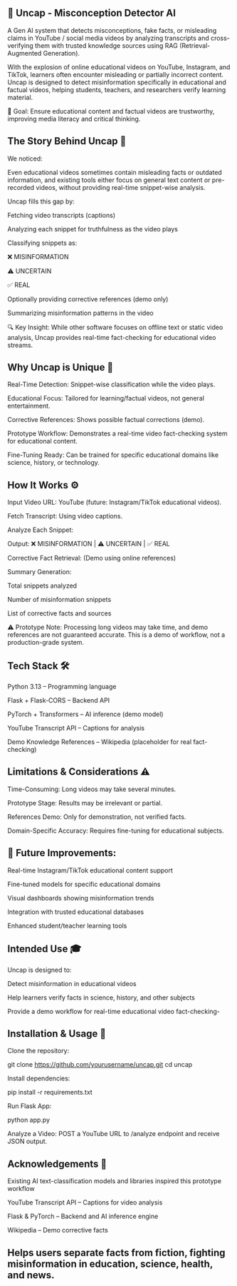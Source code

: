 🧠 Uncap - Misconception Detector AI
--------------------------------------------------------------------------------------------------------------------------------------------------------------------------------------------------------------------

A Gen AI system that detects misconceptions, fake facts, or misleading claims in YouTube / social media videos by analyzing transcripts and cross-verifying them with trusted knowledge sources using RAG (Retrieval-Augmented Generation).

With the explosion of online educational videos on YouTube, Instagram, and TikTok, learners often encounter misleading or partially incorrect content. Uncap is designed to detect misinformation specifically in educational and factual videos, helping students, teachers, and researchers verify learning material.

🎯 Goal: Ensure educational content and factual videos are trustworthy, improving media literacy and critical thinking.

The Story Behind Uncap 📖
--------------------------------------------------------------------------------------------------------------------------------------------------------------------------------------------------------------------

We noticed:

Even educational videos sometimes contain misleading facts or outdated information, and existing tools either focus on general text content or pre-recorded videos, without providing real-time snippet-wise analysis.

Uncap fills this gap by:

Fetching video transcripts (captions)

Analyzing each snippet for truthfulness as the video plays

Classifying snippets as:

❌ MISINFORMATION

⚠️ UNCERTAIN

✅ REAL

Optionally providing corrective references (demo only)

Summarizing misinformation patterns in the video

🔍 Key Insight: While other software focuses on offline text or static video analysis, Uncap provides real-time fact-checking for educational video streams.

Why Uncap is Unique 🌟
--------------------------------------------------------------------------------------------------------------------------------------------------------------------------------------------------------------------

Real-Time Detection: Snippet-wise classification while the video plays.

Educational Focus: Tailored for learning/factual videos, not general entertainment.

Corrective References: Shows possible factual corrections (demo).

Prototype Workflow: Demonstrates a real-time video fact-checking system for educational content.

Fine-Tuning Ready: Can be trained for specific educational domains like science, history, or technology.

How It Works ⚙️
--------------------------------------------------------------------------------------------------------------------------------------------------------------------------------------------------------------------

Input Video URL: YouTube (future: Instagram/TikTok educational videos).

Fetch Transcript: Using video captions.

Analyze Each Snippet:

Output: ❌ MISINFORMATION | ⚠️ UNCERTAIN | ✅ REAL

Corrective Fact Retrieval: (Demo using online references)

Summary Generation:

Total snippets analyzed

Number of misinformation snippets

List of corrective facts and sources

⚠️ Prototype Note: Processing long videos may take time, and demo references are not guaranteed accurate. This is a demo of workflow, not a production-grade system.

Tech Stack 🛠️
--------------------------------------------------------------------------------------------------------------------------------------------------------------------------------------------------------------------

Python 3.13 – Programming language

Flask + Flask-CORS – Backend API

PyTorch + Transformers – AI inference (demo model)

YouTube Transcript API – Captions for analysis

Demo Knowledge References – Wikipedia (placeholder for real fact-checking)

Limitations & Considerations ⚠️
--------------------------------------------------------------------------------------------------------------------------------------------------------------------------------------------------------------------

Time-Consuming: Long videos may take several minutes.

Prototype Stage: Results may be irrelevant or partial.

References Demo: Only for demonstration, not verified facts.

Domain-Specific Accuracy: Requires fine-tuning for educational subjects.

🔧 Future Improvements:
--------------------------------------------------------------------------------------------------------------------------------------------------------------------------------------------------------------------

Real-time Instagram/TikTok educational content support

Fine-tuned models for specific educational domains

Visual dashboards showing misinformation trends

Integration with trusted educational databases

Enhanced student/teacher learning tools

Intended Use 🎓
--------------------------------------------------------------------------------------------------------------------------------------------------------------------------------------------------------------------

Uncap is designed to:

Detect misinformation in educational videos

Help learners verify facts in science, history, and other subjects

Provide a demo workflow for real-time educational video fact-checking-

Installation & Usage 🚀
--------------------------------------------------------------------------------------------------------------------------------------------------------------------------------------------------------------------

Clone the repository:

git clone https://github.com/yourusername/uncap.git
cd uncap


Install dependencies:

pip install -r requirements.txt


Run Flask App:

python app.py


Analyze a Video: POST a YouTube URL to /analyze endpoint and receive JSON output.

Acknowledgements 🙏
--------------------------------------------------------------------------------------------------------------------------------------------------------------------------------------------------------------------

Existing AI text-classification models and libraries inspired this prototype workflow

YouTube Transcript API – Captions for video analysis

Flask & PyTorch – Backend and AI inference engine

Wikipedia – Demo corrective facts


Helps users separate facts from fiction, fighting misinformation in education, science, health, and news.
--------------------------------------------------------------------------------------------------------------------------------------------------------------------------------------------------------------------
